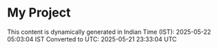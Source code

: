 # My Project

This content is dynamically generated in Indian Time (IST): 2025-05-22 05:03:04 IST
Converted to UTC: 2025-05-21 23:33:04 UTC
